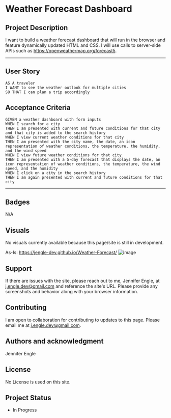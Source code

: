 # Weather Forecast Dashboard

## Project Description

I want to build a weather forecast dashboard that will run in the browser and feature dynamically updated HTML and CSS. I will use calls to server-side APIs such as https://openweathermap.org/forecast5.  

----
## User Story

```
AS A traveler
I WANT to see the weather outlook for multiple cities
SO THAT I can plan a trip accordingly
```

## Acceptance Criteria

```
GIVEN a weather dashboard with form inputs
WHEN I search for a city
THEN I am presented with current and future conditions for that city and that city is added to the search history
WHEN I view current weather conditions for that city
THEN I am presented with the city name, the date, an icon representation of weather conditions, the temperature, the humidity, and the wind speed
WHEN I view future weather conditions for that city
THEN I am presented with a 5-day forecast that displays the date, an icon representation of weather conditions, the temperature, the wind speed, and the humidity
WHEN I click on a city in the search history
THEN I am again presented with current and future conditions for that city
```
----
## Badges
N/A

## Visuals

No visuals currently available because this page/site is still in development. 

As-Is:
https://jengle-dev.github.io/Weather-Forecast/
![image](https://user-images.githubusercontent.com/117794203/214689889-6c499393-8372-4c15-ac3f-b1ab4cfe8f20.png)

## Support
If there are issues with the site, please reach out to me, Jennifer Engle, at j.engle.dev@gmail.com and reference the site's URL. Please provide any screenshots and behavior along with your browser information.


## Contributing
I am open to collaboration for contributing to updates to this page. Please email me at j.engle.dev@gmail.com.

## Authors and acknowledgment
Jennifer Engle

## License
No License is used on this site.

## Project Status
- In Progress


